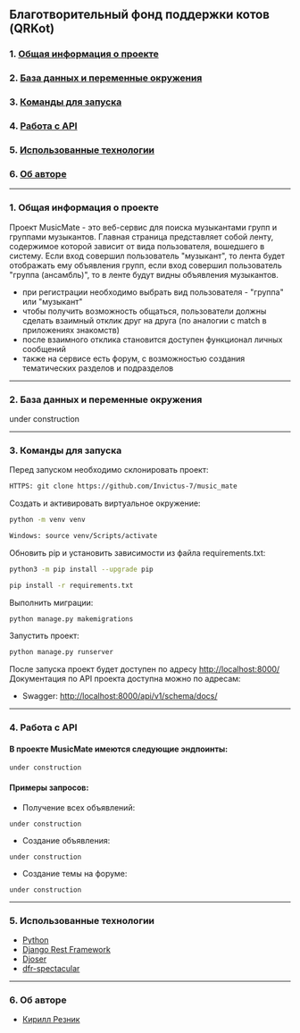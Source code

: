 ## Благотворительный фонд поддержки котов (QRKot)

### 1. [Общая информация о проекте](#1)
### 2. [База данных и переменные окружения](#2)
### 3. [Команды для запуска](#3)
### 4. [Работа с API](#4)
### 5. [Использованные технологии](#5)
### 6. [Об авторе](#6)

---
### 1. Общая информация о проекте <a id=1></a>

Проект MusicMate - это веб-сервис для поиска музыкантами групп и группами музыкантов. Главная 
страница представляет собой ленту, содержимое которой зависит от вида пользователя, вошедшего в систему.
Если вход совершил пользователь "музыкант", то лента будет отображать ему объявления групп,
если вход совершил пользователь "группа (ансамбль)", то в ленте будут видны объявления
музыкантов.
- при регистрации необходимо выбрать вид пользователя - "группа" или "музыкант"
- чтобы получить возможность общаться, пользователи должны сделать взаимный отклик
друг на друга (по аналогии с match в приложениях знакомств)
- после взаимного отклика становится доступен функционал личных сообщений
- также на сервисе есть форум, с возможностью создания тематических разделов и подразделов

---
### 2. База данных и переменные окружения <a id=2></a>

under construction

---
### 3. Команды для запуска <a id=3></a>

Перед запуском необходимо склонировать проект:
```bash
HTTPS: git clone https://github.com/Invictus-7/music_mate
```

Создать и активировать виртуальное окружение:
```bash
python -m venv venv
```
```bash
Windows: source venv/Scripts/activate
```

Обновить pip и установить зависимости из файла requirements.txt:
```bash
python3 -m pip install --upgrade pip
```
```bash
pip install -r requirements.txt
```

Выполнить миграции:
```bash
python manage.py makemigrations
```

Запустить проект:
```bash
python manage.py runserver
```

После запуска проект будет доступен по адресу [http://localhost:8000/](http://localhost:8000/)  
Документация по API проекта доступна можно по адресам:
  - Swagger: [http://localhost:8000/api/v1/schema/docs/](http://localhost:8000/api/v1/schema/docs/)

---
### 4. Работа с API <a id=4></a>

#### В проекте MusicMate имеются следующие эндпоинты:
```
under construction

```

#### Примеры запросов:
- Получение всех объявлений:
```
under construction

```

- Создание объявления:
```
under construction

```

- Создание темы на форуме:
```
under construction

```
---
### 5. Использованные технологии <a id=5></a>

- [Python](https://www.python.org/)
- [Django Rest Framework](https://www.djangoproject.com/)
- [Djoser](https://djoser.readthedocs.io/en/latest/getting_started.html)
- [dfr-spectacular](https://alembic.sqlalchemy.org/en/latest/)

---
### 6. Об авторе <a id=6></a>
- [Кирилл Резник](https://github.com/Invictus-7)